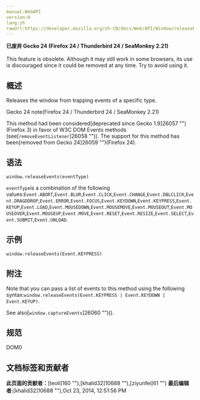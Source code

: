 ```yaml
---
manual:WebAPI
version:0
lang:zh
rawUrl:https://developer.mozilla.org/zh-CN/docs/Web/API/Window/releaseEvents
---
```






**已废弃 Gecko 24 (Firefox 24 / Thunderbird 24 / SeaMonkey 2.21)**<br></br>This feature is obsolete. Although it may still work in some browsers, its use is discouraged since it could be removed at any time. Try to avoid using it.




## 概述<a name="Summary"></a>


Releases the window from trapping events of a specific type.

Gecko 24 note(Firefox 24 / Thunderbird 24 / SeaMonkey 2.21)



This method had been considered[deprecated since Gecko 1.9]26057 "")(Firefox 3) in favor of W3C DOM Events methods (see[`removeEventListener`]26058 "")). The support for this method has been[removed from Gecko 24]26059 "")(Firefox 24).



## 语法<a name="Syntax"></a>

```
window.releaseEvents(eventType) 

```


`eventType`is a combination of the following values:`Event.ABORT`,`Event.BLUR`,`Event.CLICK`,`Event.CHANGE`,`Event.DBLCLICK`,`Event.DRAGDDROP`,`Event.ERROR`,`Event.FOCUS`,`Event.KEYDOWN`,`Event.KEYPRESS`,`Event.KEYUP`,`Event.LOAD`,`Event.MOUSEDOWN`,`Event.MOUSEMOVE`,`Event.MOUSEOUT`,`Event.MOUSEOVER`,`Event.MOUSEUP`,`Event.MOVE`,`Event.RESET`,`Event.RESIZE`,`Event.SELECT`,`Event.SUBMIT`,`Event.UNLOAD`.


## 示例<a name="Example"></a>

```
window.releaseEvents(Event.KEYPRESS)
```

## 附注<a name="Notes"></a>


Note that you can pass a list of events to this method using the following syntax:`window.releaseEvents(Event.KEYPRESS | Event.KEYDOWN | Event.KEYUP)`.



See also[`window.captureEvents`]26060 "")(<i></i>).


## 规范<a name="Specification"></a>


DOM0




## 文档标签和贡献者
**此页面的贡献者：**[teoli]160 ""),[khalid32]10688 ""),[ziyunfei]61 "")
**最后编辑者:**[khalid32]10688 ""),<time>Oct 23, 2014, 12:51:56 PM</time>


